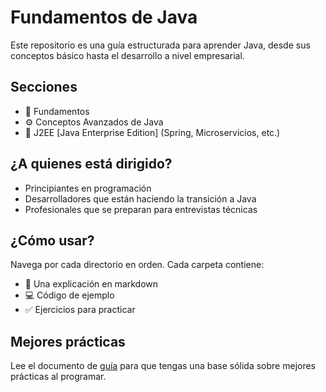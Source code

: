 # Fundamentos de Java

Este repositorio es una guía estructurada para aprender Java, desde sus conceptos básico hasta el desarrollo a nivel empresarial.

## Secciones
- 🔨 Fundamentos
- ⚙️ Conceptos Avanzados de Java
- 🏢 J2EE [Java Enterprise Edition] (Spring, Microservicios, etc.)

## ¿A quienes está dirigido?
- Principiantes en programación
- Desarrolladores que están haciendo la transición a Java
- Profesionales que se preparan para entrevistas técnicas

## ¿Cómo usar?
Navega por cada directorio en orden. Cada carpeta contiene:
- 📄 Una explicación en markdown
- 💻 Código de ejemplo
- ✅ Ejercicios para practicar

## Mejores prácticas
Lee el documento de [guía](docs/GUIDELINES.md)  para que tengas una base sólida sobre mejores prácticas al programar.